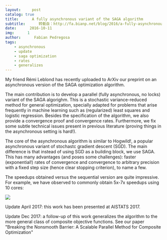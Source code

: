 ```yaml
---
layout:     post
catalog: true
title:      A fully asynchronous variant of the SAGA algorithm
subtitle:      转载自：http://fa.bianp.net/blog/2016/a-fully-asynchronous-variant-of-the-saga-algorithm/
date:      2016-10-11
img:      1
author:      Fabian Pedregosa
tags:
    - asynchronous
    - update
    - saga optimization
    - rates
    - generalizes
---
```


My friend Rémi Leblond has recently uploaded to ArXiv our preprint on an asynchronous version of the SAGA optimization algorithm.

The main contribution is to develop a parallel (fully asynchronous, no locks) variant of the SAGA algorighm. This is a stochastic variance-reduced method for general optimization, specially adapted for problems that arise frequently in machine learning such as (regularized) least squares and logistic regression. Besides the specification of the algorithm, we also provide a convergence proof and convergence rates. Furthermore, we fix some subtle technical issues present in previous literature (proving things in the asynchronous setting is hard!).

The core of the asynchronous algorithm is similar to Hogwild!, a popular asynchronous variant of stochastc gradient descent (SGD). The main difference is that instead of using SGD as a building block, we use SAGA. This has many advantages (and poses some challenges): faster (exponential!) rates of convergence and convergence to arbitrary precision with a fixed step size (hence clear stopping criterion), to name a few.

The speedups obtained versus the sequential version are quite impressive. For example, we have observed to commonly obtain 5x-7x speedups using 10 cores:


![](http://fa.bianp.net/images/2016/figure_asaga.png)



Update April 2017: this work has been presented at AISTATS 2017.



Update Dec 2017: a follow-up of this work generalizes the algorithm to the more general class of composite objective functions. See our paper "Breaking the Nonsmooth Barrier: A Scalable Parallel Method for Composite Optimization"
